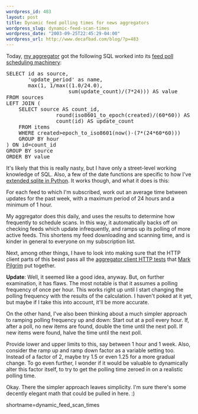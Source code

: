 ```yaml
--- 
wordpress_id: 483
layout: post
title: Dynamic feed polling times for news aggregators
wordpress_slug: dynamic-feed-scan-times
wordpress_date: "2003-09-25T22:45:29-04:00"
wordpress_url: http://www.decafbad.com/blog/?p=483
---
```

<p>Today, <a href=http://www.decafbad.com/cvs/dbagg/">my aggregator</a> got
the following SQL worked into its <a href="http://www.decafbad.com/cvs/dbagg/lib/dbagg/scan.py?rev=HEAD&content-type=text/vnd.viewcvs-markup">feed poll scheduling machinery</a>:</p>

<pre>SELECT id as source,
       'update_period' as name,
       max(1, 1/max((1.0/24.0),
                    sum(update_count)/(7*24))) AS value 
FROM sources 
LEFT JOIN (
    SELECT source AS count_id,
                round(iso8601_to_epoch(created)/(60*60)) AS hour, 
                count(id) AS update_count 
    FROM items 
    WHERE created>epoch_to_iso8601(now()-(7*(24*60*60))) 
    GROUP BY hour
) ON id=count_id
GROUP BY source
ORDER BY value</pre>

<p>
It's likely that this is really nasty, but I have only a street-level
working knowledge of SQL.  Also, a few of the date functions are
specific to how I've <a href="http://pysqlite.sourceforge.net/documentation/pysqlite/node10.html#SECTION004231000000000000000">extended sqlite in Python</a>.  It works though, and
what it does is this:
</p>

<p>
For each feed to which I'm subscribed, work out
an average time between updates for the past week, with a maximum
period of 24 hours and a minimum of 1 hour.
</p>

<p>
My aggregator does this daily, and uses the results to determine how
frequently to schedule scans.  In this way, it automatically backs off
on checking feeds which update infrequently, and ramps up its polling
of more active feeds.  This shortens my feed downloading and scanning
time, and is kinder in general to everyone on my subscription list.
</p>

<p>
Next, among other things, I have to look into making sure that the
HTTP client parts of this beast pass all the
<a href="http://diveintomark.org/tests/client/http/">aggregator client
HTTP tests</a> that <a href="http://diveintomark.org/">Mark
Pilgrim</a> put together.
</p>

<p>
<b>Update</b>: Well, it seemed like a good idea, anyway.  But, on
further examination, it has flaws.  The most notable is that it
assumes a polling frequency of once per hour.  This works right up
until I start changing the polling frequency with the results of the
calculation.  I haven't poked at it yet, but maybe if I take this
into account, it'll be more accurate.
</p>

<p>
On the other hand, I've also been thinking about a much simpler
approach to ramping polling frequency up and down:  Start out at
a poll every hour.  If, after a poll, no new items are found,
double the time until the next poll.  If new items were found,
halve the time until the next poll.</p>

<p>
Provide lower and upper limits to this, say between 1 hour and 1
week.  Also, consider the ramp up and ramp down factor as a variable
setting too.  Instead of a factor of 2, maybe try 1.5 or even 1.25 for
a more gradual change.  To go even further, I wonder if it would be
valuable to dynamically alter this factor itself, to try to get the
polling time zeroed in on a realistic polling time.
</p>

<p>
Okay.  There the simpler approach leaves simplicity.  I'm sure there's
some decently elegant math that could be pulled in here.  :)
</p>
<!--more-->
shortname=dynamic_feed_scan_times
